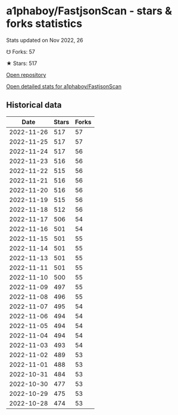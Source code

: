 # a1phaboy/FastjsonScan - stars & forks statistics

Stats updated on Nov 2022, 26

☋ Forks: 57

★ Stars: 517

[Open repository](https://github.com/a1phaboy/FastjsonScan)

[Open detailed stats for a1phaboy/FastjsonScan](https://reviewgithub.com/rep/a1phaboy/FastjsonScan)

## Historical data
| Date | Stars | Forks |
|------|-------|-------|
| 2022-11-26 | 517 | 57 | 
| 2022-11-25 | 517 | 57 | 
| 2022-11-24 | 517 | 56 | 
| 2022-11-23 | 516 | 56 | 
| 2022-11-22 | 515 | 56 | 
| 2022-11-21 | 516 | 56 | 
| 2022-11-20 | 516 | 56 | 
| 2022-11-19 | 515 | 56 | 
| 2022-11-18 | 512 | 56 | 
| 2022-11-17 | 506 | 54 | 
| 2022-11-16 | 501 | 54 | 
| 2022-11-15 | 501 | 55 | 
| 2022-11-14 | 501 | 55 | 
| 2022-11-13 | 501 | 55 | 
| 2022-11-11 | 501 | 55 | 
| 2022-11-10 | 500 | 55 | 
| 2022-11-09 | 497 | 55 | 
| 2022-11-08 | 496 | 55 | 
| 2022-11-07 | 495 | 54 | 
| 2022-11-06 | 494 | 54 | 
| 2022-11-05 | 494 | 54 | 
| 2022-11-04 | 494 | 54 | 
| 2022-11-03 | 493 | 54 | 
| 2022-11-02 | 489 | 53 | 
| 2022-11-01 | 488 | 53 | 
| 2022-10-31 | 484 | 53 | 
| 2022-10-30 | 477 | 53 | 
| 2022-10-29 | 475 | 53 | 
| 2022-10-28 | 474 | 53 | 

